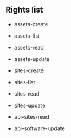 Rights list
-----------

- assets-create
- assets-list
- assets-read
- assets-update

- sites-create
- sites-list
- sites-read
- sites-update

- api-sites-read
- api-software-update